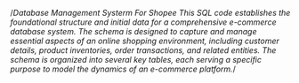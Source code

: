 /*Database Management Systerm For Shopee This SQL code establishes the foundational structure and initial data for a comprehensive e-commerce database system. The schema is designed to capture and manage essential aspects of an online shopping environment, including customer details, product inventories, order transactions, and related entities. The schema is organized into several key tables, each serving a specific purpose to model the dynamics of an e-commerce platform.*/
